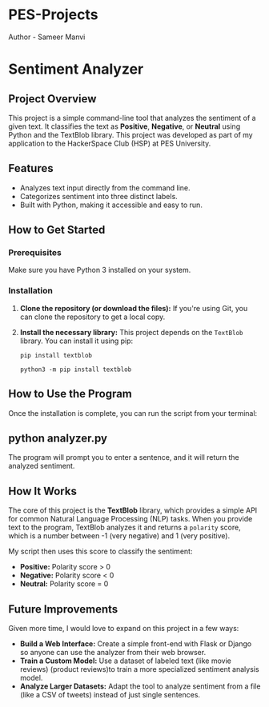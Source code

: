 # PES-Projects
Author - Sameer Manvi
# Sentiment Analyzer

## Project Overview
This project is a simple command-line tool that analyzes the sentiment of a given text. It classifies the text as **Positive**, **Negative**, or **Neutral** using Python and the TextBlob library. This project was developed as part of my application to the HackerSpace Club (HSP) at PES University.

## Features
*   Analyzes text input directly from the command line.
*   Categorizes sentiment into three distinct labels.
*   Built with Python, making it accessible and easy to run.

## How to Get Started

### Prerequisites
Make sure you have Python 3 installed on your system.

### Installation
1.  **Clone the repository (or download the files):**
    If you're using Git, you can clone the repository to get a local copy.

2.  **Install the necessary library:**
    This project depends on the `TextBlob` library. 
    You can install it using pip:
    ```
    pip install textblob
    ```
    ```
    python3 -m pip install textblob
    ```

## How to Use the Program
Once the installation is complete, you can run the script from your terminal:

## python analyzer.py
The program will prompt you to enter a sentence, and it will return the analyzed sentiment.

## How It Works
The core of this project is the **TextBlob** library, which provides a simple API for common Natural Language Processing (NLP) tasks. When you provide text to the program, TextBlob analyzes it and returns a `polarity` score, which is a number between -1 (very negative) and 1 (very positive).

My script then uses this score to classify the sentiment:
*   **Positive:** Polarity score > 0
*   **Negative:** Polarity score < 0
*   **Neutral:** Polarity score = 0

## Future Improvements
Given more time, I would love to expand on this project in a few ways:
*   **Build a Web Interface:** Create a simple front-end with Flask or Django so anyone can use the analyzer from their web browser.
*   **Train a Custom Model:** Use a dataset of labeled text (like movie reviews) (product reviews)to train a more specialized sentiment analysis model.
*   **Analyze Larger Datasets:** Adapt the tool to analyze sentiment from a file (like a CSV of tweets) instead of just single sentences.
